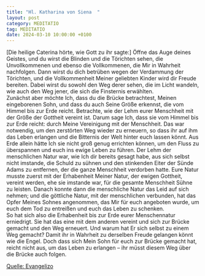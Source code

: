 ```yaml
---
title: "Hl. Katharina von Siena  "
layout: post
category: MEDITATIO
tag: MEDITATIO
date: 2024-03-10 10:00:00 +0100
---
```

[Die heilige Caterina hörte, wie Gott zu ihr sagte:] Öffne das Auge deines Geistes, und du wirst die Blinden und die Törichten sehen, die Unvollkommenen und ebenso die Vollkommenen, die Mir in Wahrheit nachfolgen. Dann wirst du dich betrüben wegen der Verdammung der Törichten, und die Vollkommenheit Meiner geliebten Kinder wird dir Freude bereiten.<!--more--> Dabei wirst du sowohl den Weg derer sehen, die im Licht wandeln, wie auch den Weg jener, die sich die Finsternis erwählten.   
Zunächst aber möchte Ich, dass du die Brücke betrachtest, Meinen eingeborenen Sohn, und dass du auch Seine Größe erkennst, die vom Himmel bis zur Erde reicht. Betrachte, wie der Lehm eurer Menschheit mit der Größe der Gottheit vereint ist. Darum sage Ich, dass sie vom Himmel bis zur Erde reicht: durch Meine Vereinigung mit der Menschheit. Das war notwendig, um den zerstörten Weg wieder zu erneuern, so dass ihr auf ihm das Leben erlangen und die Bitternis der Welt hinter euch lassen könnt. Aus Erde allein hätte Ich sie nicht groß genug errichten können, um den Fluss zu überspannen und euch ins ewige Leben zu führen. Der Lehm der menschlichen Natur war, wie Ich dir bereits gesagt habe, aus sich selbst nicht imstande, die Schuld zu sühnen und den stinkenden Eiter der Sünde Adams zu entfernen, der die ganze Menschheit verdorben hatte. Eure Natur musste zuerst mit der Erhabenheit Meiner Natur, der ewigen Gottheit, vereint werden, ehe sie imstande war, für die gesamte Menschheit Sühne zu leisten. Danach konnte dann die menschliche Natur das Leid auf sich nehmen; und die göttliche Natur, mit der menschlichen verbunden, hat das Opfer Meines Sohnes angenommen, das Mir für euch angeboten wurde, um euch dem Tod zu entreißen und euch das Leben zu schenken.  
So hat sich also die Erhabenheit bis zur Erde eurer Menschennatur erniedrigt. Sie hat das eine mit dem anderen vereint und sich zur Brücke gemacht und den Weg erneuert. Und warum hat Er sich selbst zu einem Weg gemacht? Damit ihr in Wahrheit zu derselben Freude gelangen könnt wie die Engel. Doch dass sich Mein Sohn für euch zur Brücke gemacht hat, reicht nicht aus, um das Leben zu erlangen – ihr müsst diesem Weg über die Brücke auch folgen.

[Quelle: Evangelizo](https://evangeliumtagfuertag.org/DE/gospel)